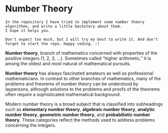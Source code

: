 # Number Theory

```
In the repository I have tried to implement some number theory algorithms, and write a little backstory about them.
I hope it helps you.

Don't expect too much, but I will try my best to write it. And don't forget to start the repo. Happy coding. :)
```

**Number theory**, branch of mathematics concerned with properties of the positive integers (1, 2, 3, …). Sometimes called “higher arithmetic,” it is among the oldest and most natural of mathematical pursuits.

**Number theory** has always fascinated amateurs as well as professional mathematicians. In contrast to other branches of mathematics, many of the problems and theorems of number theory can be understood by laypersons, although solutions to the problems and proofs of the theorems often require a sophisticated mathematical background.

Modern number theory is a broad subject that is classified into subheadings such as **elementary number theory**, **algebraic number theory**, **analytic number theory**, **geometric number theory**, and **probabilistic number theory**. These categories reflect the methods used to address problems concerning the integers.

